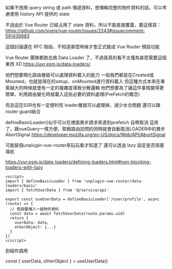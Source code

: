 如果不想用 query string 或 path 傳遞資料，想傳輸完整的物件資料的話，可以考慮使用 history API 提供的 state

不過由於 Vue Router 已經占用了 state 資料，所以不能直接覆蓋，要這樣寫：
https://github.com/vuejs/vue-router/issues/2243#issuecomment-591439883

這個討論還在 RFC 階段，不知道甚麼時候才會正式變成 Vue Router 預設功能

Vue Router 團隊都跑去搞 Data Loader 了，不過我真的看不太懂為甚麼需要這個東西 XD
https://uvr.esm.is/data-loaders/

他們想要簡化路由層級可以處理資料載入的能力
一般我們都是在Created或Mounted，也就是現在的setup、onMounted進行資料載入
但這種方式本來在專案越大的時候就會有一定的複雜度導致分散邏輯
他們想要為了讓這件事情變得更簡單，利用路由變化時就載入這些必要的資料處理(PreFetch的概念)

而且這在SSR也有一定便利性
loader層就可以處理掉，減少水合問題
還可以跟router guard結合

defineBasicLoader()似乎可以在裡面異步請求來達到prefetch  自帶取消
這屌了，跟vueQuery一樣方便，取銷路由訪問的同時就會自動取消LOADER中的異步 AbortSignal
https://developer.mozilla.org/en-US/docs/Web/API/AbortSignal

可能裝個unplugin-vue-router來玩玩看才知道了
還可以透過 lazy 設定是否阻塞導航

https://uvr.esm.is/data-loaders/defining-loaders.html#non-blocking-loaders-with-lazy

```vue
<script>
import { defineBasicLoader } from 'unplugin-vue-router/data-loaders/basic'
import { fetchUserData } from '@/service/api'

export const useUserData = defineBasicLoader('/user/profile', async (route) => {
  // 假設要傳入一組物件資料
  const data = await fetchUserData(route.params.uid)
  return {
    userData: data,
    otherObject: {...}
  }
})
</script>
```

到組件調用

const {
  userData,
  otherObject
} = useUserData()
